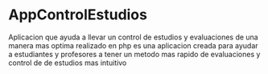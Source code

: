 # AppControlEstudios
Aplicacion que ayuda a llevar un control de estudios y evaluaciones de una manera mas optima 
realizado en php es una aplicacion creada para ayudar a estudiantes y profesores a tener un metodo mas rapido de evaluaciones y control de de estudios mas intuitivo

